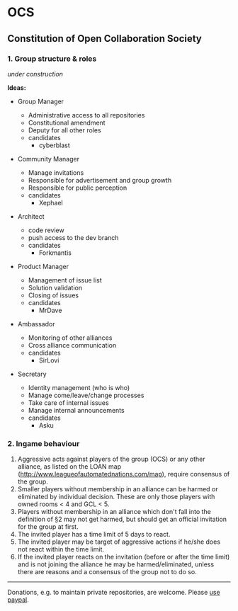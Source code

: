 # OCS
## Constitution of Open Collaboration Society

### 1. Group structure & roles

_under construction_

**Ideas:**

* Group Manager
  * Administrative access to all repositories
  * Constitutional amendment
  * Deputy for all other roles  
  * candidates
    * cyberblast
  
* Community Manager
  * Manage invitations
  * Responsible for advertisement and group growth
  * Responsible for public perception
  * candidates 
    * Xephael
  
* Architect
  * code review
  * push access to the dev branch
  * candidates
    * Forkmantis  
  
* Product Manager
  * Management of issue list
  * Solution validation
  * Closing of issues 
  * candidates
    * MrDave
  
* Ambassador
  * Monitoring of other alliances
  * Cross alliance communication
  * candidates
    * SirLovi
  
* Secretary
  * Identity management (who is who)
  * Manage come/leave/change processes
  * Take care of internal issues
  * Manage internal announcements
  * candidates
    * Asku


### 2. Ingame behaviour

1. Aggressive acts against players of the group (OCS) or any other alliance, as listed on the LOAN map (http://www.leagueofautomatednations.com/map), require consensus of the group. 
2. Smaller players without membership in an alliance can be harmed or eliminated by individual decision. These are only those players with owned rooms < 4 and GCL < 5.
3. Players without membership in an alliance which don't fall into the definition of §2 may not get harmed, but should get an official invitation for the group at first.  
  1. The invited player has a time limit of 5 days to react.
  2. The invited player may be target of aggressive actions if he/she does not react within the time limit.
  3. If the invited player reacts on the invitation (before or after the time limit) and is not joining the alliance he may be harmed/eliminated, unless there are reasons and a consensus of the group not to do so.



----------



Donations, e.g. to maintain private repositories, are welcome. 
Please [use paypal](https://www.paypal.me/rakowitz).
